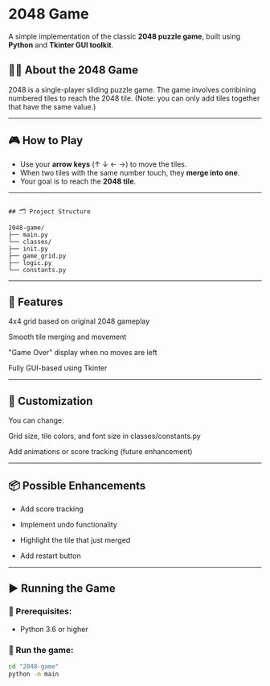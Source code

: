 # 2048 Game

A simple implementation of the classic **2048 puzzle game**, built using **Python** and **Tkinter GUI toolkit**.

## 💁‍♀️ About the 2048 Game

2048 is a single-player sliding puzzle game. The game involves combining numbered tiles to reach the 2048 tile. (Note: you can only add tiles together that have the same value.)

---

## 🎮 How to Play

- Use your **arrow keys** (↑ ↓ ← →) to move the tiles.
- When two tiles with the same number touch, they **merge into one**.
- Your goal is to reach the **2048 tile**.

---
```

## 🗂️ Project Structure

2048-game/
├── main.py 
└── classes/
├── init.py 
├── game_grid.py 
├── logic.py 
└── constants.py 

````
---

## 🧠 Features
4x4 grid based on original 2048 gameplay

Smooth tile merging and movement

"Game Over" display when no moves are left

Fully GUI-based using Tkinter

---

## 📁 Customization
You can change:

Grid size, tile colors, and font size in classes/constants.py

Add animations or score tracking (future enhancement)

---
## 📦 Possible Enhancements
- Add score tracking

- Implement undo functionality

- Highlight the tile that just merged

- Add restart button
 
---

## ▶️ Running the Game

### 🔹 Prerequisites:
- Python 3.6 or higher

### 🔹 Run the game:

```bash
cd "2048-game"
python -m main


